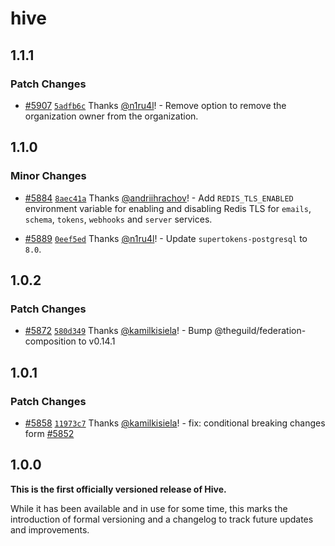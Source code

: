 # hive

## 1.1.1

### Patch Changes

- [#5907](https://github.com/graphql-hive/console/pull/5907)
  [`5adfb6c`](https://github.com/graphql-hive/console/commit/5adfb6c39dce653ffef9fdf6af9a6a582cac0231)
  Thanks [@n1ru4l](https://github.com/n1ru4l)! - Remove option to remove the organization owner from
  the organization.

## 1.1.0

### Minor Changes

- [#5884](https://github.com/graphql-hive/platform/pull/5884)
  [`8aec41a`](https://github.com/graphql-hive/platform/commit/8aec41a36ee897aad0057e6817a9433a545fd18d)
  Thanks [@andriihrachov](https://github.com/andriihrachov)! - Add `REDIS_TLS_ENABLED` environment
  variable for enabling and disabling Redis TLS for `emails`, `schema`, `tokens`, `webhooks` and
  `server` services.

- [#5889](https://github.com/graphql-hive/platform/pull/5889)
  [`0eef5ed`](https://github.com/graphql-hive/platform/commit/0eef5edc6b8a940d3e70b5ea322a73ac6af07d33)
  Thanks [@n1ru4l](https://github.com/n1ru4l)! - Update `supertokens-postgresql` to `8.0`.

## 1.0.2

### Patch Changes

- [#5872](https://github.com/graphql-hive/platform/pull/5872)
  [`580d349`](https://github.com/graphql-hive/platform/commit/580d349d45b85dc6103b39c6e07bc3d81e5d3bc9)
  Thanks [@kamilkisiela](https://github.com/kamilkisiela)! - Bump @theguild/federation-composition
  to v0.14.1

## 1.0.1

### Patch Changes

- [#5858](https://github.com/graphql-hive/platform/pull/5858)
  [`11973c7`](https://github.com/graphql-hive/platform/commit/11973c773a3251d4b00d1bd4a509e06bfaf5288f)
  Thanks [@kamilkisiela](https://github.com/kamilkisiela)! - fix: conditional breaking changes form
  [#5852](https://github.com/graphql-hive/platform/pull/5852)

## 1.0.0

**This is the first officially versioned release of Hive.**

While it has been available and in use for some time, this marks the introduction of formal
versioning and a changelog to track future updates and improvements.
